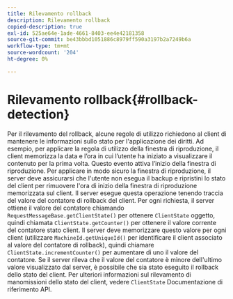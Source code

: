 ```yaml
---
title: Rilevamento rollback
description: Rilevamento rollback
copied-description: true
exl-id: 525ae64e-1ade-4661-8403-ee4e42181358
source-git-commit: be43bbbd1051886c8979ff590a3197b2a7249b6a
workflow-type: tm+mt
source-wordcount: '204'
ht-degree: 0%

---
```


# Rilevamento rollback{#rollback-detection}

Per il rilevamento del rollback, alcune regole di utilizzo richiedono al client di mantenere le informazioni sullo stato per l&#39;applicazione dei diritti. Ad esempio, per applicare la regola di utilizzo della finestra di riproduzione, il client memorizza la data e l’ora in cui l’utente ha iniziato a visualizzare il contenuto per la prima volta. Questo evento attiva l’inizio della finestra di riproduzione. Per applicare in modo sicuro la finestra di riproduzione, il server deve assicurarsi che l&#39;utente non esegua il backup e ripristini lo stato del client per rimuovere l&#39;ora di inizio della finestra di riproduzione memorizzata sul client. Il server esegue questa operazione tenendo traccia del valore del contatore di rollback del client. Per ogni richiesta, il server ottiene il valore del contatore chiamando `RequestMessageBase.getClientState()` per ottenere `ClientState` oggetto, quindi chiamata `ClientState.getCounter()` per ottenere il valore corrente del contatore stato client. Il server deve memorizzare questo valore per ogni client (utilizzare `MachineId.getUniqueId()` per identificare il client associato al valore del contatore di rollback), quindi chiamare `ClientState.incrementCounter()` per aumentare di uno il valore del contatore. Se il server rileva che il valore del contatore è minore dell&#39;ultimo valore visualizzato dal server, è possibile che sia stato eseguito il rollback dello stato del client. Per ulteriori informazioni sul rilevamento di manomissioni dello stato del client, vedere `ClientState` Documentazione di riferimento API.
